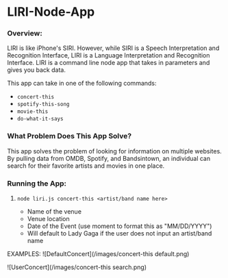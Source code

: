 # LIRI-Node-App

### Overview:
LIRI is like iPhone's SIRI. However, while SIRI is a Speech Interpretation and Recognition Interface, LIRI is a Language Interpretation and Recognition Interface. LIRI is a command line node app that takes in parameters and gives you back data.

This app can take in one of the following commands:

 * `concert-this`
 * `spotify-this-song`
 * `movie-this`
 * `do-what-it-says`

 ### What Problem Does This App Solve?

 This app solves the problem of looking for information on multiple websites. By pulling data from OMDB, Spotify, and Bandsintown, an individual can search for their favorite artists and movies in one place.

 ### Running the App:

 1. `node liri.js concert-this <artist/band name here>`
 
     * Name of the venue
     * Venue location
     * Date of the Event (use moment to format this as "MM/DD/YYYY")
     * Will default to Lady Gaga if the user does not input an artist/band name

EXAMPLES: 
![DefaultConcert](/images/concert-this default.png)

![UserConcert](/images/concert-this search.png)


